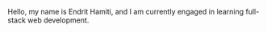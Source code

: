 Hello, my name is Endrit Hamiti, and I am currently engaged in learning full-stack web development.
